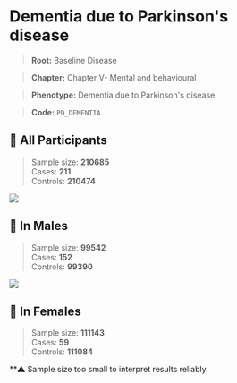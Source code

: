 # Dementia due to Parkinson's disease

> **Root:** Baseline Disease  

> **Chapter:** Chapter V- Mental and behavioural  

> **Phenotype:** Dementia due to Parkinson's disease  

> **Code:** `PD_DEMENTIA`

## 🧪 All Participants  
> Sample size: **210685**  
> Cases: **211**  
> Controls: **210474**
<img src="/Disease/Figures/ALL/Incidence/PD_DEMENTIA.png"/>
<CsvTable src="/Disease/Data/ALL/Incidence/COX_PD_DEMENTIA.csv" label="🔍 View full results" />

## 👨 In Males  
> Sample size: **99542**  
> Cases: **152**  
> Controls: **99390**
<img src="/Disease/Figures/Male/Incidence/PD_DEMENTIA.png"/>
<CsvTable src="/Disease/Data/Male/Incidence/COX_PD_DEMENTIA.csv" label="🔍 View full results" />

## 👩 In Females  
> Sample size: **111143**  
> Cases: **59**  
> Controls: **111084**

**⚠️ Sample size too small to interpret results reliably.


